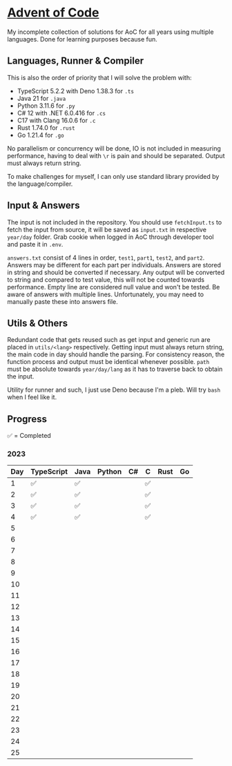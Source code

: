 # [Advent of Code](https://adventofcode.com/)

My incomplete collection of solutions for AoC for all years using multiple languages. Done for
learning purposes because fun.

## Languages, Runner & Compiler

This is also the order of priority that I will solve the problem with:

- TypeScript 5.2.2 with Deno 1.38.3 for `.ts`
- Java 21 for `.java`
- Python 3.11.6 for `.py`
- C# 12 with .NET 6.0.416 for `.cs`
- C17 with Clang 16.0.6 for `.c`
- Rust 1.74.0 for `.rust`
- Go 1.21.4 for `.go`

No parallelism or concurrency will be done, IO is not included in measuring performance, having to
deal with `\r` is pain and should be separated. Output must always return string.

To make challenges for myself, I can only use standard library provided by the language/compiler.

## Input & Answers

The input is not included in the repository. You should use `fetchInput.ts` to fetch the input from
source, it will be saved as `input.txt` in respective `year/day` folder. Grab cookie when logged in
AoC through developer tool and paste it in `.env`.

`answers.txt` consist of 4 lines in order, `test1`, `part1`, `test2`, and `part2`. Answers may be
different for each part per individuals. Answers are stored in string and should be converted if
necessary. Any output will be converted to string and compared to test value, this will not be
counted towards performance. Empty line are considered null value and won't be tested. Be aware of
answers with multiple lines. Unfortunately, you may need to manually paste these into answers file.

## Utils & Others

Redundant code that gets reused such as get input and generic run are placed in `utils/<lang>`
respectively. Getting input must always return string, the main code in day should handle the
parsing. For consistency reason, the function process and output must be identical whenever
possible. `path` must be absolute towards `year/day/lang` as it has to traverse back to obtain the
input.

Utility for runner and such, I just use Deno because I'm a pleb. Will try `bash` when I feel like
it.

## Progress

✅ = Completed

### 2023

| Day | TypeScript | Java | Python | C# | C  | Rust | Go |
| --- | ---------- | ---- | ------ | -- | -- | ---- | -- |
| 1   | ✅         | ✅   |        |    | ✅ |      |    |
| 2   | ✅         | ✅   |        |    | ✅ |      |    |
| 3   | ✅         | ✅   |        |    | ✅ |      |    |
| 4   | ✅         | ✅   |        |    | ✅ |      |    |
| 5   |            |      |        |    |    |      |    |
| 6   |            |      |        |    |    |      |    |
| 7   |            |      |        |    |    |      |    |
| 8   |            |      |        |    |    |      |    |
| 9   |            |      |        |    |    |      |    |
| 10  |            |      |        |    |    |      |    |
| 11  |            |      |        |    |    |      |    |
| 12  |            |      |        |    |    |      |    |
| 13  |            |      |        |    |    |      |    |
| 14  |            |      |        |    |    |      |    |
| 15  |            |      |        |    |    |      |    |
| 16  |            |      |        |    |    |      |    |
| 17  |            |      |        |    |    |      |    |
| 18  |            |      |        |    |    |      |    |
| 19  |            |      |        |    |    |      |    |
| 20  |            |      |        |    |    |      |    |
| 21  |            |      |        |    |    |      |    |
| 22  |            |      |        |    |    |      |    |
| 23  |            |      |        |    |    |      |    |
| 24  |            |      |        |    |    |      |    |
| 25  |            |      |        |    |    |      |    |
